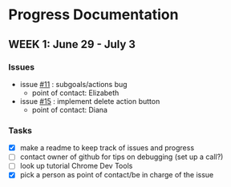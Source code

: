 # Progress Documentation

## WEEK 1: June 29 - July 3
### Issues
* issue [#11](../../issues/11) : subgoals/actions bug
    * point of contact: Elizabeth
* issue [#15](../../issues/15) : implement delete action button
    * point of contact: Diana
### Tasks
- [x] make a readme to keep track of issues and progress
- [ ] contact owner of github for tips on debugging (set up a call?)
- [ ] look up tutorial Chrome Dev Tools
- [x] pick a person as point of contact/be in charge of the issue

